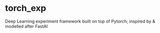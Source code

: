 # torch_exp
Deep Learning experiment framework built on top of Pytorch; inspired by &amp; modelled after FastAI
